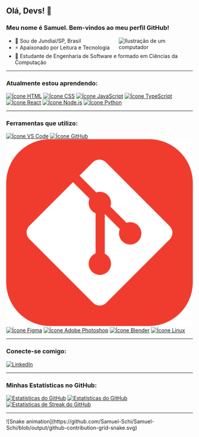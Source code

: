 ## Olá, Devs! 👋

### Meu nome é Samuel. Bem-vindos ao meu perfil GitHub!

<img src="https://raw.githubusercontent.com/MicaelliMedeiros/micaellimedeiros/master/image/computer-illustration.png" alt="Ilustração de um computador" min-width="200px" max-width="200px" width="200px" align="right">

- 📍 Sou de Jundiaí/SP, Brasil
- ⚡ Apaixonado por Leitura e Tecnologia
- 🧠 Estudante de Engenharia de Software e formado em Ciências da Computação

---

### Atualmente estou aprendendo:

[![Ícone HTML](https://skillicons.dev/icons?i=html)](https://developer.mozilla.org/pt-BR/docs/Web/HTML)
[![Ícone CSS](https://skillicons.dev/icons?i=css)](https://developer.mozilla.org/pt-BR/docs/Web/CSS)
[![Ícone JavaScript](https://skillicons.dev/icons?i=js)](https://developer.mozilla.org/pt-BR/docs/Web/JavaScript)
[![Ícone TypeScript](https://skillicons.dev/icons?i=ts)](https://www.typescriptlang.org/pt/)
[![Ícone React](https://skillicons.dev/icons?i=react)](https://pt-br.react.dev)
[![Ícone Node.js](https://skillicons.dev/icons?i=nodejs)](https://nodejs.org)
[![Ícone Python](https://skillicons.dev/icons?i=py)](https://www.python.org/)

---

### Ferramentas que utilizo:

[![Ícone VS Code](https://skillicons.dev/icons?i=vscode)](https://code.visualstudio.com)
[![Ícone GitHub](https://skillicons.dev/icons?i=github)](https://github.com/)
[![Ícone Git](https://raw.githubusercontent.com/tandpfun/skill-icons/main/icons/Git.svg)](https://git-scm.com)
[![Ícone Figma](https://skillicons.dev/icons?i=figma)](https://www.figma.com)
[![Ícone Adobe Photoshop](https://skillicons.dev/icons?i=ps)](https://www.adobe.com/br/products/photoshop.html)
[![Ícone Blender](https://skillicons.dev/icons?i=blender)](https://www.blender.org/)
[![Ícone Linux](https://skillicons.dev/icons?i=linux)](https://pt.wikipedia.org/wiki/Linux)

---

### Conecte-se comigo:

[![LinkedIn](https://img.shields.io/badge/-linkedin-%230077B5?style=for-the-badge&logo=linkedin&logoColor=white)](https://www.linkedin.com/in/samuel-schiavo-843bbb209)

---

### Minhas Estatísticas no GitHub:

[![Estatísticas do GitHub](https://github-readme-stats.vercel.app/api/top-langs/?username=samuel-schi&layout=compact&langs_count=7&theme=radical)](https://github.com/anurag-dev/github-readme-stats)
[![Estatísticas do GitHub](https://github-readme-stats.vercel.app/api/?username=samuel-schi&show_icons=true&include_all_commits=true&theme=radical)](https://github.com/anurag-dev/github-readme-stats)
[![Estatísticas de Streak do GitHub](http://github-readme-streak-stats.herokuapp.com/?user=samuel-schi&theme=radical)](https://github.com/DenverCoder1/github-readme-streak-stats)

---

<div>
  ![Snake animation](https://github.com/Samuel-Schi/Samuel-Schi/blob/output/github-contribution-grid-snake.svg)
</div>
